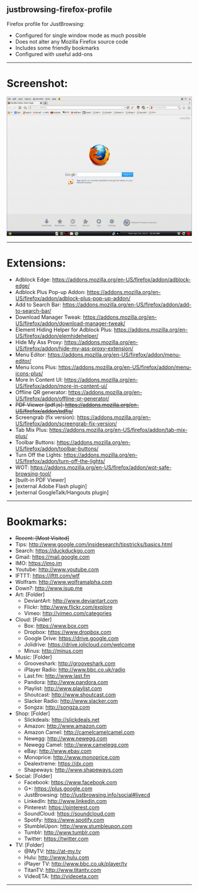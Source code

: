justbrowsing-firefox-profile
----------------------------
Firefox profile for JustBrowsing:

* Configured for single window mode as much possible
* Does not alter any Mozilla Firefox source code
* Includes some friendly bookmarks
* Configured with useful add-ons

----------------------------
Screenshot:
========================
![Alt text](justbrowsing-firefox.gif "Firefox screenshot")

----------------------------
Extensions:
========================
* Adblock Edge: https://addons.mozilla.org/en-US/firefox/addon/adblock-edge/
* Adblock Plus Pop-up Addon: https://addons.mozilla.org/en-US/firefox/addon/adblock-plus-pop-up-addon/
* Add to Search Bar: https://addons.mozilla.org/en-US/firefox/addon/add-to-search-bar/
* Download Manager Tweak: https://addons.mozilla.org/en-US/firefox/addon/download-manager-tweak/
* Element Hiding Helper for Adblock Plus: https://addons.mozilla.org/en-US/firefox/addon/elemhidehelper/
* Hide My Ass Proxy: https://addons.mozilla.org/en-US/firefox/addon/hide-my-ass-proxy-extension/
* Menu Editor: https://addons.mozilla.org/en-US/firefox/addon/menu-editor/
* Menu Icons Plus: https://addons.mozilla.org/en-US/firefox/addon/menu-icons-plus/
* More In Content UI: https://addons.mozilla.org/en-US/firefox/addon/more-in-content-ui/
* Offline QR generator: https://addons.mozilla.org/en-US/firefox/addon/offline-qr-generator/
* <del>PDF Viewer [pdf.js]: https://addons.mozilla.org/en-US/firefox/addon/pdfjs/</del>
* Screengrab (fix version): https://addons.mozilla.org/en-US/firefox/addon/screengrab-fix-version/
* Tab Mix Plus: https://addons.mozilla.org/en-US/firefox/addon/tab-mix-plus/
* Toolbar Buttons: https://addons.mozilla.org/en-US/firefox/addon/toolbar-buttons/
* Turn Off the Lights: https://addons.mozilla.org/en-US/firefox/addon/turn-off-the-lights/
* WOT: https://addons.mozilla.org/en-US/firefox/addon/wot-safe-browsing-tool/
* [built-in PDF Viewer]
* [external Adobe Flash plugin]
* [external GoogleTalk/Hangouts plugin]

----------------------------
Bookmarks:
========================
* <del> Recent:	[Most Visited]</del>
* Tips:		http://www.google.com/insidesearch/tipstricks/basics.html
* Search:	https://duckduckgo.com
* Gmail:	https://mail.google.com
* IMO:		https://imo.im
* Youtube:	http://www.youtube.com
* IFTTT:	https://ifttt.com/wtf
* Wolfram:	http://www.wolframalpha.com
* Down?:	http://www.isup.me
* Art:	[Folder]
	* DeviantArt:	http://www.deviantart.com
	* Flickr:		http://www.flickr.com/explore
	* Vimeo:		http://vimeo.com/categories
* Cloud:	[Folder]
	* Box:		https://www.box.com
	* Dropbox:		https://www.dropbox.com
	* Google Drive:	https://drive.google.com
	* Jolidrive:	https://drive.jolicloud.com/welcome
	* Minus:		http://minus.com
* Music:	[Folder]
	* Grooveshark:	http://grooveshark.com
	* iPlayer Radio:	http://www.bbc.co.uk/radio
	* Last.fm:		http://www.last.fm
	* Pandora:		http://www.pandora.com
	* Playlist:		http://www.playlist.com
	* Shoutcast:	http://www.shoutcast.com
	* Slacker Radio:	http://www.slacker.com
	* Songza:		http://songza.com
* Shop:	[Folder]
	* Slickdeals:	http://slickdeals.net
	* Amazon:		http://www.amazon.com
	* Amazon Camel:	http://camelcamelcamel.com
	* Newegg:		http://www.newegg.com
	* Newegg Camel:	http://www.camelegg.com
	* eBay:		http://www.ebay.com
	* Monoprice:	http://www.monoprice.com
	* Dealextreme:	https://dx.com
	* Shapeways:	http://www.shapeways.com
* Social:	[Folder]
	* Facebook:		https://www.facebook.com
	* G+:		https://plus.google.com
	* JustBrowsing:	http://justbrowsing.info/social#livecd
	* LinkedIn:		http://www.linkedin.com
	* Pinterest:	https://pinterest.com
	* SoundCloud:	https://soundcloud.com
	* Spotify:		https://www.spotify.com
	* StumbleUpon:	http://www.stumbleupon.com
	* Tumblr:		http://www.tumblr.com
	* Twitter:		https://twitter.com
* TV:	[Folder]
	* @MyTV:		http://at-my.tv
	* Hulu:		http://www.hulu.com
	* iPlayer TV:	http://www.bbc.co.uk/player/tv
	* TitanTV:		http://www.titantv.com
	* VideoETA:		http://videoeta.com

---------------------------

